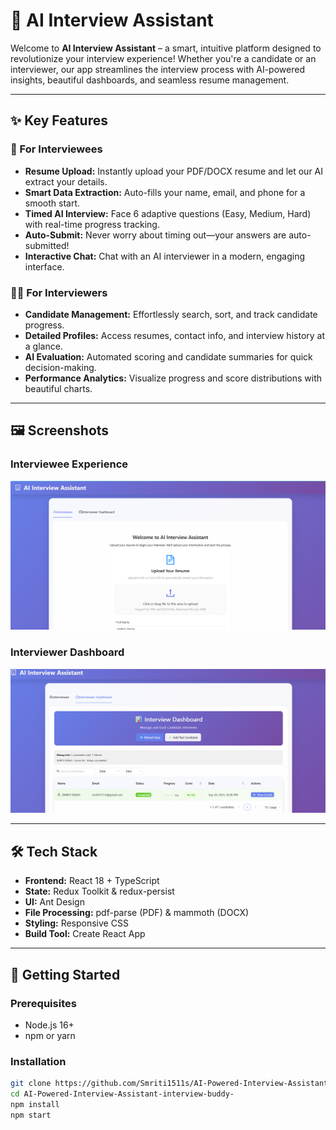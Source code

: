 # 🚀 AI Interview Assistant

Welcome to **AI Interview Assistant** – a smart, intuitive platform designed to revolutionize your interview experience! Whether you're a candidate or an interviewer, our app streamlines the interview process with AI-powered insights, beautiful dashboards, and seamless resume management.

---

## ✨ Key Features

### 👤 For Interviewees
- **Resume Upload:** Instantly upload your PDF/DOCX resume and let our AI extract your details.
- **Smart Data Extraction:** Auto-fills your name, email, and phone for a smooth start.
- **Timed AI Interview:** Face 6 adaptive questions (Easy, Medium, Hard) with real-time progress tracking.
- **Auto-Submit:** Never worry about timing out—your answers are auto-submitted!
- **Interactive Chat:** Chat with an AI interviewer in a modern, engaging interface.

### 🧑‍💼 For Interviewers
- **Candidate Management:** Effortlessly search, sort, and track candidate progress.
- **Detailed Profiles:** Access resumes, contact info, and interview history at a glance.
- **AI Evaluation:** Automated scoring and candidate summaries for quick decision-making.
- **Performance Analytics:** Visualize progress and score distributions with beautiful charts.

---

## 🖼️ Screenshots

### Interviewee Experience
<p align="center">
  <img src="enterviwee.png" width="600" alt="App demo screenshot">
</p> <!-- Image 1: Replace with your actual image path -->

### Interviewer Dashboard
<p align="center">
  <img src="enterview-dashboard.png" width="600" alt="App demo screenshot">
</p> 

---

## 🛠️ Tech Stack

- **Frontend:** React 18 + TypeScript
- **State:** Redux Toolkit & redux-persist
- **UI:** Ant Design
- **File Processing:** pdf-parse (PDF) & mammoth (DOCX)
- **Styling:** Responsive CSS
- **Build Tool:** Create React App

---

## 🚦 Getting Started

### Prerequisites
- Node.js 16+
- npm or yarn

### Installation

```bash
git clone https://github.com/Smriti1511s/AI-Powered-Interview-Assistant-interview-buddy-.git
cd AI-Powered-Interview-Assistant-interview-buddy-
npm install
npm start



